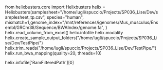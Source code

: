 from helixbusters.core import Helixbusters
helix = Helixbusters(samplesheet="/home/lugli/spuccio/Projects/SP036_Lise/Dev/samplesheet_tp.csv", species="human",
mismatch=1,genome_index="/mnt/references/igenomes/Mus_musculus/Ensembl/GRCm38/Sequence/BWAIndex/genome.fa",
)
helix.read_column_from_excel()
helix.infofile
helix.modality
helix.create_sample_output_folders("/home/lugli/spuccio/Projects/SP036_Lise/Dev/TestPipe/")
helix.trim_reads("/home/lugli/spuccio/Projects/SP036_Lise/Dev/TestPipe/")
helix.run_bwa_mapping(quality=20, threads=10)


helix.infofile['BamFilteredPath'][0]